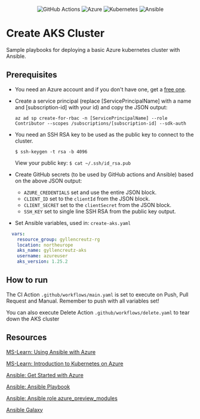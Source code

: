 <div align="center">

![GitHub Actions](https://img.shields.io/badge/github%20actions-%232671E5.svg?style=for-the-badge&logo=githubactions&logoColor=white)
![Azure](https://img.shields.io/badge/azure-%230072C6.svg?style=for-the-badge&logo=microsoftazure&logoColor=white)
![Kubernetes](https://img.shields.io/badge/kubernetes-%23326ce5.svg?style=for-the-badge&logo=kubernetes&logoColor=white)
![Ansible](https://img.shields.io/badge/ansible-%231A1918.svg?style=for-the-badge&logo=ansible&logoColor=white)
  
</div>
  
# Create AKS Cluster

Sample playbooks for deploying a basic Azure kubernetes cluster with Ansible.

## Prerequisites

- You need an Azure account and if you don't have one, get a [free one](https://azure.microsoft.com/en-us/free/).

- Create a service principal (replace [ServicePrincipalName] with a name and [subscription-id] with your id) and copy the JSON output:

    `az ad sp create-for-rbac -n [ServicePrincipalName] --role Contributor --scopes /subscriptions/[subscription-id] --sdk-auth`

- You need an SSH RSA key to be used as the public key to connect to the cluster.
  
  <code>$ ssh-keygen -t rsa -b 4096</code>
  
  View your public key:
  <code>$ cat ~/.ssh/id_rsa.pub</code>

- Create GitHub secrets (to be used by GitHub actions and Ansible) based on the above JSON output:

    * `AZURE_CREDENTIALS` set and use the entire JSON block.
    * `CLIENT_ID` set to the `clientId` from the JSON block.
    * `CLIENT_SECRET` set to the `clientSecret` from the JSON block.
    * `SSH_KEY` set to single line SSH RSA from the public key output.

- Set Ansible variables, used in: `create-aks.yaml`

```yaml
  vars:
    resource_group: gyllencreutz-rg
    location: northeurope
    aks_name: gyllencreutz-aks
    username: azureuser
    aks_version: 1.25.2
```


## How to run
The CI Action `.github/workflows/main.yaml` is set to execute on Push, Pull Request and Manual. Remember to push with all variables set!

You can also execute Delete Action `.github/workflows/delete.yaml` to tear down the AKS cluster
## Resources

[MS-Learn: Using Ansible with Azure](https://learn.microsoft.com/en-us/azure/developer/ansible/overview)

[MS-Learn: Introduction to Kubernetes on Azure](https://learn.microsoft.com/en-us/training/paths/intro-to-kubernetes-on-azure/)

[Ansible: Get Started with Azure](https://docs.ansible.com/ansible/latest/scenario_guides/guide_azure.html)

[Ansible: Ansible Playbook](https://docs.ansible.com/ansible/latest/playbook_guide/playbooks.html)

[Ansible: Ansible role azure_preview_modules](https://galaxy.ansible.com/Azure/azure_preview_modules)

[Ansible Galaxy](http://galaxy.ansible.com) 
